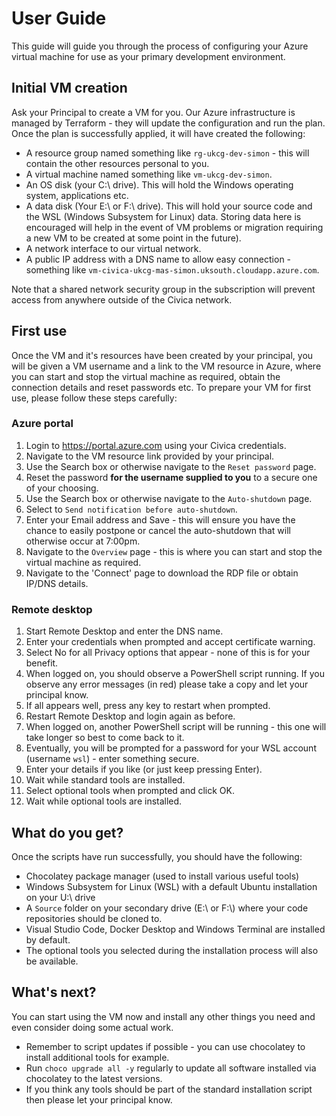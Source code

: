 # User Guide
This guide will guide you through the process of configuring your Azure virtual machine for use as your primary development environment.

## Initial VM creation
Ask your Principal to create a VM for you. Our Azure infrastructure is managed by Terraform - they will update the configuration and run the plan. Once the plan is successfully applied, it will have created the following:
* A resource group named something like `rg-ukcg-dev-simon` - this will contain the other resources personal to you.
* A virtual machine named something like `vm-ukcg-dev-simon`.
* An OS disk (your C:\\ drive). This will hold the Windows operating system, applications etc.
* A data disk (Your E:\\ or F:\\ drive). This will hold your source code and the WSL (Windows Subsystem for Linux) data. Storing data here is encouraged will help in the event of VM problems or migration requiring a new VM to be created at some point in the future).
* A network interface to our virtual network.
* A public IP address with a DNS name to allow easy connection - something like `vm-civica-ukcg-mas-simon.uksouth.cloudapp.azure.com`.

Note that a shared network security group in the subscription will prevent access from anywhere outside of the Civica network.

## First use
Once the VM and it's resources have been created by your principal, you will be given a VM username and a link to the VM resource in Azure, where you can start and stop the virtual machine as required, obtain the connection details and reset passwords etc. To prepare your VM for first use, please follow these steps carefully:

### Azure portal
1. Login to https://portal.azure.com using your Civica credentials.
1. Navigate to the VM resource link provided by your principal.
1. Use the Search box or otherwise navigate to the `Reset password` page.
1. Reset the password **for the username supplied to you** to a secure one of your choosing.
1. Use the Search box or otherwise navigate to the `Auto-shutdown` page.
1. Select to `Send notification before auto-shutdown`.
1. Enter your Email address and Save - this will ensure you have the chance to easily postpone or cancel the auto-shutdown that will otherwise occur at 7:00pm.
1. Navigate to the `Overview` page - this is where you can start and stop the virtual machine as required.
1. Navigate to the 'Connect' page to download the RDP file or obtain IP/DNS details. 

### Remote desktop
1. Start Remote Desktop and enter the DNS name.
1. Enter your credentials when prompted and accept certificate warning.
1. Select No for all Privacy options that appear - none of this is for your benefit.
1. When logged on, you should observe a PowerShell script running. If you observe any error messages (in red) please take a copy and let your principal know. 
1. If all appears well, press any key to restart when prompted.
1. Restart Remote Desktop and login again as before.
1.  When logged on, another PowerShell script will be running - this one will take longer so best to come back to it.
1. Eventually, you will be prompted for a password for your WSL account (username `wsl`) - enter something secure.
1. Enter your details if you like (or just keep pressing Enter).
1. Wait while standard tools are installed.
1. Select optional tools when prompted and click OK.
1. Wait while optional tools are installed.

## What do you get?
Once the scripts have run successfully, you should have the following:
* Chocolatey package manager (used to install various useful tools)
* Windows Subsystem for Linux (WSL) with a default Ubuntu installation on your U:\\ drive
* A `Source` folder on your secondary drive  (E:\\ or F:\\) where your code repositories should be cloned to.
* Visual Studio Code, Docker Desktop and Windows Terminal are installed by default.
* The optional tools you selected during the installation process will also be available.

## What's next?
You can start using the VM now and install any other things you need and even consider doing some actual work.
* Remember to script updates if possible - you can use chocolatey to install additional tools for example.
* Run `choco upgrade all -y` regularly to update all software installed via chocolatey to the latest versions.
* If you think any tools should be part of the standard installation script then please let your principal know.
